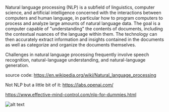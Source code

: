 Natural language processing (NLP) is a subfield of linguistics, computer science, and artificial intelligence concerned with the interactions between computers and human language, in particular how to program computers to process and analyze large amounts of natural language data. The goal is a computer capable of "understanding" the contents of documents, including the contextual nuances of the language within them. The technology can then accurately extract information and insights contained in the documents as well as categorize and organize the documents themselves.

Challenges in natural language processing frequently involve speech recognition, natural-language understanding, and natural-language generation.


source code: https://en.wikipedia.org/wiki/Natural_language_processing


Not NLP but a little bit of it: https://labs.openai.com/ 

https://www.effective-mind-control.com/nlp-for-dummies.html





![alt text](https://developers.google.com/static/machine-learning/guides/text-classification/images/Workflow.png)
